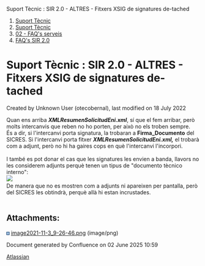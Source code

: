 Suport Tècnic : SIR 2.0 - ALTRES - Fitxers XSIG de signatures de-tached  

1.  [Suport Tècnic](index.html)
2.  [Suport Tècnic](13893782.html)
3.  [02 - FAQ's serveis](26313393.html)
4.  [FAQ's SIR 2.0](41523073.html)

Suport Tècnic : SIR 2.0 - ALTRES - Fitxers XSIG de signatures de-tached
=======================================================================

Created by Unknown User (otecobernal), last modified on 18 July 2022

Quan ens arriba _**XMLResumenSolicitudEni.xml**_, sí que el fem arribar, però molts intercanvis que reben no ho porten, per això no els troben sempre.  
És a dir, si l'intercanvi porta signatura, la trobaran a **Firma\_Documento** del SICRES. Si l'intercanvi porta fitxer _**XMLResumenSolicitudEni.xml,**_ el trobarà com a adjunt, però no hi ha gaires cops en què l'intercanvi l'incorpori.  
   
I també es pot donar el cas que les signatures les envien a banda, llavors no les considerem adjunts perquè tenen un tipus de "documento tècnico interno":  
![](https://aoccat.zendesk.com/attachments/token/zGyYm1p6ctAIfywTSRizuqB8h/?name=image.png)  
De manera que no es mostren com a adjunts ni apareixen per pantalla, però del SICRES les obtindrà, perquè allà hi estan incrustades.  
 

Attachments:
------------

![](images/icons/bullet_blue.gif) [image2021-11-3\_9-26-46.png](attachments/64982005/64982006.png) (image/png)  

Document generated by Confluence on 02 June 2025 10:59

[Atlassian](http://www.atlassian.com/)